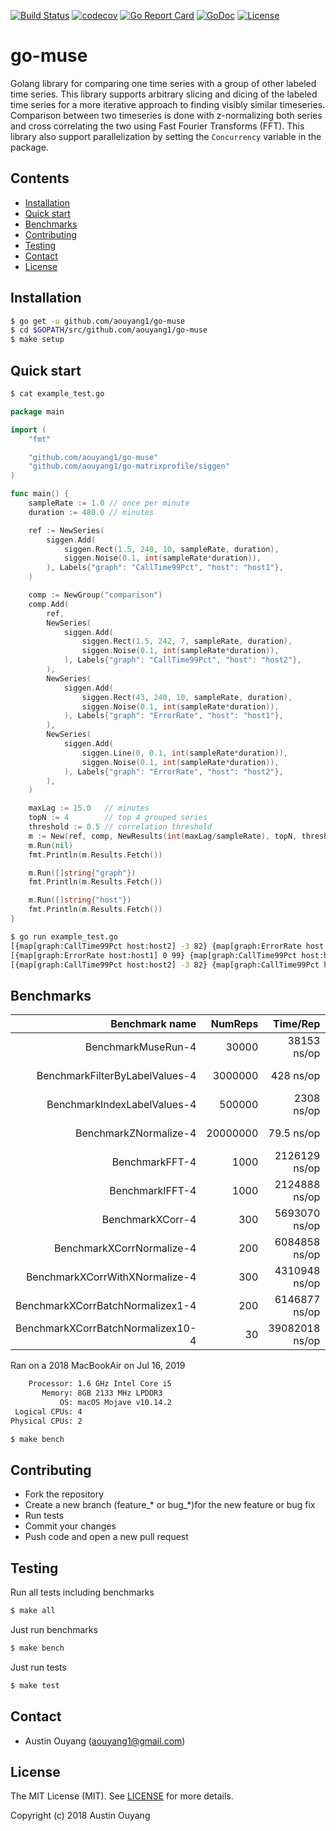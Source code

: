 [![Build Status](https://travis-ci.com/aouyang1/go-muse.svg?branch=master)](https://travis-ci.com/aouyang1/go-muse)
[![codecov](https://codecov.io/gh/aouyang1/go-muse/branch/master/graph/badge.svg)](https://codecov.io/gh/aouyang1/go-muse)
[![Go Report Card](https://goreportcard.com/badge/github.com/aouyang1/go-muse)](https://goreportcard.com/report/github.com/aouyang1/go-muse)
[![GoDoc](https://godoc.org/github.com/aouyang1/go-muse?status.svg)](https://godoc.org/github.com/aouyang1/go-muse)
[![License](https://img.shields.io/badge/License-MIT-blue.svg)](https://opensource.org/licenses/MIT)

# go-muse

Golang library for comparing one time series with a group of other labeled time series. This library supports arbitrary slicing and dicing of the labeled time series for a more iterative approach to finding visibly similar timeseries. Comparison between two timeseries is done with z-normalizing both series and cross correlating the two using Fast Fourier Transforms (FFT). This library also support parallelization by setting the `Concurrency` variable in the package.

## Contents
- [Installation](#installation)
- [Quick start](#quick-start)
- [Benchmarks](#benchmarks)
- [Contributing](#contributing)
- [Testing](#testing)
- [Contact](#contact)
- [License](#license)

## Installation
```sh
$ go get -u github.com/aouyang1/go-muse
$ cd $GOPATH/src/github.com/aouyang1/go-muse
$ make setup
```

## Quick start
```sh
$ cat example_test.go
```
```go
package main

import (
	"fmt"

	"github.com/aouyang1/go-muse"
	"github.com/aouyang1/go-matrixprofile/siggen"
)

func main() {
	sampleRate := 1.0 // once per minute
	duration := 480.0 // minutes

	ref := NewSeries(
		siggen.Add(
			siggen.Rect(1.5, 240, 10, sampleRate, duration),
			siggen.Noise(0.1, int(sampleRate*duration)),
		), Labels{"graph": "CallTime99Pct", "host": "host1"},
	)

	comp := NewGroup("comparison")
	comp.Add(
		ref,
		NewSeries(
			siggen.Add(
				siggen.Rect(1.5, 242, 7, sampleRate, duration),
				siggen.Noise(0.1, int(sampleRate*duration)),
			), Labels{"graph": "CallTime99Pct", "host": "host2"},
		),
		NewSeries(
			siggen.Add(
				siggen.Rect(43, 240, 10, sampleRate, duration),
				siggen.Noise(0.1, int(sampleRate*duration)),
			), Labels{"graph": "ErrorRate", "host": "host1"},
		),
		NewSeries(
			siggen.Add(
				siggen.Line(0, 0.1, int(sampleRate*duration)),
				siggen.Noise(0.1, int(sampleRate*duration)),
			), Labels{"graph": "ErrorRate", "host": "host2"},
		),
	)

	maxLag := 15.0   // minutes
	topN := 4        // top 4 grouped series
	threshold := 0.5 // correlation threshold
	m := New(ref, comp, NewResults(int(maxLag/sampleRate), topN, threshold))
	m.Run(nil)
	fmt.Println(m.Results.Fetch())

	m.Run([]string{"graph"})
	fmt.Println(m.Results.Fetch())

	m.Run([]string{"host"})
	fmt.Println(m.Results.Fetch())
}
```
```sh
$ go run example_test.go
[{map[graph:CallTime99Pct host:host2] -3 82} {map[graph:ErrorRate host:host1] 0 99} {map[graph:CallTime99Pct host:host1] 0 100}] 93.66666666666667
[{map[graph:ErrorRate host:host1] 0 99} {map[graph:CallTime99Pct host:host1] 0 100}] 99.5
[{map[graph:CallTime99Pct host:host2] -3 82} {map[graph:CallTime99Pct host:host1] 0 100}] 91
```

## Benchmarks
Benchmark name                      | NumReps |    Time/Rep    |  Memory/Rep  |     Alloc/Rep   |
-----------------------------------:|--------:|---------------:|-------------:|----------------:|
BenchmarkMuseRun-4                  |    30000|     38153 ns/op|    12474 B/op|    128 allocs/op| 
BenchmarkFilterByLabelValues-4      |  3000000|       428 ns/op|      128 B/op|      5 allocs/op|
BenchmarkIndexLabelValues-4         |   500000|      2308 ns/op|     1912 B/op|     29 allocs/op|
BenchmarkZNormalize-4               | 20000000|      79.5 ns/op|       32 B/op|      1 allocs/op|
BenchmarkFFT-4                      |     1000|   2126129 ns/op|   139952 B/op|      1 allocs/op|
BenchmarkIFFT-4                     |     1000|   2124888 ns/op|   140091 B/op|      1 allocs/op|
BenchmarkXCorr-4                    |      300|   5693070 ns/op|  2655136 B/op|      9 allocs/op|
BenchmarkXCorrNormalize-4           |      200|   6084858 ns/op|  3179888 B/op|     11 allocs/op|
BenchmarkXCorrWithXNormalize-4      |      300|   4310948 ns/op|  2390070 B/op|      8 allocs/op|
BenchmarkXCorrBatchNormalizex1-4    |      200|   6146877 ns/op|  2917792 B/op|     13 allocs/op|
BenchmarkXCorrBatchNormalizex10-4   |       30|  39082018 ns/op| 14943725 B/op|     58 allocs/op|

Ran on a 2018 MacBookAir on Jul 16, 2019
```sh
    Processor: 1.6 GHz Intel Core i5
       Memory: 8GB 2133 MHz LPDDR3
           OS: macOS Mojave v10.14.2
 Logical CPUs: 4
Physical CPUs: 2
```
```sh
$ make bench
```

## Contributing
* Fork the repository
* Create a new branch (feature_\* or bug_\*)for the new feature or bug fix
* Run tests
* Commit your changes
* Push code and open a new pull request

## Testing
Run all tests including benchmarks
```sh
$ make all
```
Just run benchmarks
```sh
$ make bench
```
Just run tests
```sh
$ make test
```

## Contact
* Austin Ouyang (aouyang1@gmail.com)

## License
The MIT License (MIT). See [LICENSE](https://github.com/aouyang1/go-muse/blob/master/LICENSE) for more details.

Copyright (c) 2018 Austin Ouyang